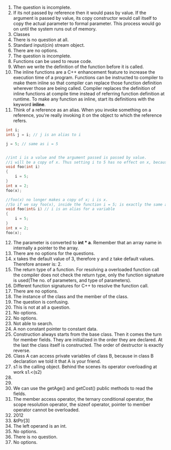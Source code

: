 1. The question is incomplete.
2. If its not passed by reference then it would pass by value. If the argument is passed by value, its copy constructor would call itself to copy the actual parameter to formal parameter. This process would go on until the system runs out of memory.
3. Classes
4. There is no question at all.
5. Standard input(cin) stream object.
6. There are no options.
7. The question is incomplete.
8. Functions can be used to reuse code.
9. When we write the definition of the function before it is called.
10. The inline functions are a C++ enhancement feature to increase the execution time of a program. Functions can be instructed to compiler to make them inline so that compiler can replace those function definition wherever those are being called. Compiler replaces the definition of inline functions at compile time instead of referring function definition at runtime. To make any function as inline, start its definitions with the keyword **inline**.
11. Think of a reference as an alias. When you invoke something on a reference, you're really invoking it on the object to which the reference refers.
```c++
int i;
int& j = i; // j is an alias to i

j = 5; // same as i = 5


//int i is a value and the argument passed is passed by value.
//i will be a copy of x. Thus setting i to 5 has no effect on x, because it's the copy of x being changed.
void foo(int i)
{
    i = 5;
}
int x = 2;
foo(x);

//foo(x) no longer makes a copy of x; i is x.
//So if we say foo(x), inside the function i = 5; is exactly the same as x = 5;, and x changes.
void foo(int& i) // i is an alias for a variable
{
    i = 5;
}
int x = 2;
foo(x);
```
12. The parameter is converted to **int * a**. Remember that an array name in internally a pointer to the array.
13. There are no options for the questions.
14. x takes the default value of 3, therefore y and z take default values. Therefore answer is: 2.
15. The return type of a function. For resolving a overloaded function call the compiler does not check the return type, only the function signature is used(The no. of parameters, and type of parameters).
16. Different function signatures for C++ to resolve the function call.
17. There are no options.
18. The instance of the class and the member of the class.
19. The question is confusing.
20. This is not at all a question.
21. No options.
22. No options.
23. Not able to search.
24. A non constant pointer to constant data.
25. Construction always starts from the base class. Then it comes the turn for member fields. They are initialized in the order they are declared. At the last the class itself is constructed. The order of destructor is exactly reverse.
26. Class A can access private variables of class B, because in class B declaration we told it that A is your friend.
28. s1 is the calling object. Behind the scenes its operator overloading at work s1.<(s2)
30.
31.
32. We can use the getAge() and getCost() public methods to read the fields.
33. The member access operator, the ternary conditional operator, the scope resolution operator, the sizeof operator, pointer to member operator cannot be overloaded.
34. 2012
35.  &tPtr[3]
36. The left operand is an int.
37. No options.
38. There is no question.
39. No options.
